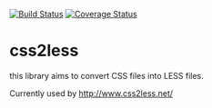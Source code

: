 [![Build Status](https://api.travis-ci.org/ortic/css2less.svg?branch=master)](https://travis-ci.org/ortic/css2less)
[![Coverage Status](https://img.shields.io/scrutinizer/coverage/g/ortic/css2less.svg)](https://scrutinizer-ci.com/g/ortic/css2less/)

css2less
========

this library aims to convert CSS files into LESS files.

Currently used by http://www.css2less.net/

